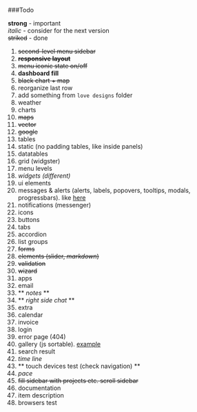 ###Todo

**strong** - important  
*italic* - consider for the next version  
~~striked~~ - done

 1.  ~~second-level menu sidebar~~
 2.  ~~**responsive layout**~~
 3.  ~~menu iconic state on/off~~
 4.  **dashboard fill**
   1.  ~~black chart + map~~
   2.  reorganize last row
   3.  add something from `love designs` folder
   4.  weather
 5.  charts
 6.  ~~maps~~
   1.  ~~vector~~
   2.  ~~google~~
 7.  tables  
   1.  static (no padding tables, like inside panels)
   2.  datatables
 8.  grid (widgster)
 9.  menu levels
 10.  *widgets (different)*
 11.  ui elements
   1.  messages & alerts (alerts, labels, popovers, tooltips, modals, progressbars). like [here](http://www.revox.io/webarchv2/messages_notifications.html)
   2.  notifications (messenger)
   3.  icons
   4.  buttons
   5.  tabs
   6.  accordion
   7.  list groups
 12.  ~~forms~~
   1.  ~~elements (slider, *markdown*)~~
   2.  ~~validation~~
   3.  ~~wizard~~
 13.  apps
   1.  email
   2.  ** *notes* **
 14.  ** *right side chat* **
 15.  extra
   1.  calendar
   2.  invoice
   3.  login
   4.  error page (404)
   5.  gallery (js sortable). [example](http://themes-lab.com/pixit/admin/gallery.html)
   6.  search result
   7.  *time line*
 16.  ** touch devices test (check navigation) **
 17.  *pace*
 18.  ~~fill sidebar with projects etc. scroll sidebar~~
 19.  documentation
 20.  item description
 21.  browsers test